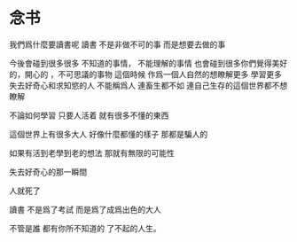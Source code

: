
# 念书

我們爲什麼要讀書呢
讀書 不是非做不可的事
而是想要去做的事

今後會碰到很多很多 不知道的事情， 不能理解的事情
也會碰到很多你們覺得美好的，開心的 ，不可思議的事物
這個時候 作爲一個人自然的想瞭解更多 學習更多
失去好奇心和求知慾的人  不能稱爲人 連畜生都不如
連自己生存的這個世界都不想瞭解

不論如何學習 只要人活着
就有很多不懂的東西

這個世界上有很多大人
好像什麼都懂的樣子
那都是騙人的

如果有活到老學到老的想法
那就有無限的可能性

失去好奇心的那一瞬間

人就死了

讀書
不是爲了考試
而是爲了成爲出色的大人

不管是誰
都有你所不知道的  了不起的人生。


